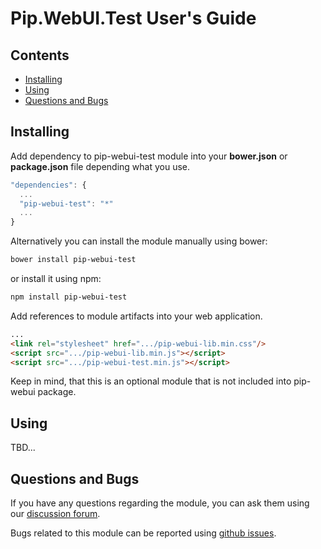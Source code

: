 # Pip.WebUI.Test User's Guide

## <a name="contents"></a> Contents
- [Installing](#install)
- [Using](#usage)
- [Questions and Bugs](#issues)

## <a name="install"></a> Installing

Add dependency to pip-webui-test module into your **bower.json** or **package.json** file depending what you use.
```javascript
"dependencies": {
  ...
  "pip-webui-test": "*"
  ...
}
```

Alternatively you can install the module manually using bower:
```bash
bower install pip-webui-test
```

or install it using npm:
```bash
npm install pip-webui-test
```

Add references to module artifacts into your web application.
```html
...
<link rel="stylesheet" href=".../pip-webui-lib.min.css"/>
<script src=".../pip-webui-lib.min.js"></script>
<script src=".../pip-webui-test.min.js"></script>
```

Keep in mind, that this is an optional module that is not included into pip-webui package.

## <a name="usage"></a> Using

TBD...

## <a name="issues"></a> Questions and Bugs

If you have any questions regarding the module, you can ask them using our 
[discussion forum](https://groups.google.com/forum/#!forum/pip-webui).

Bugs related to this module can be reported using [github issues](https://github.com/pip-webui/pip-webui-test/issues).
